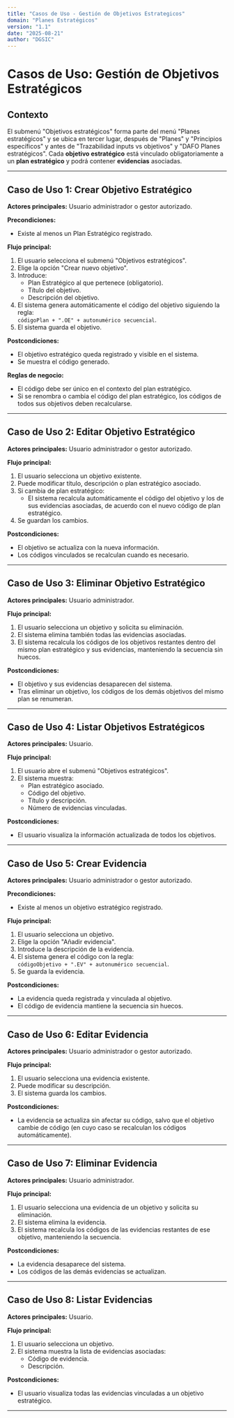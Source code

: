 ```yaml
---
title: "Casos de Uso - Gestión de Objetivos Estrategicos"
domain: "Planes Estratégicos"
version: "1.1"
date: "2025-08-21"
author: "DGSIC"
---
```


# Casos de Uso: Gestión de Objetivos Estratégicos

## Contexto
El submenú "Objetivos estratégicos" forma parte del menú "Planes estratégicos" y se ubica en tercer lugar, después de "Planes" y "Principios específicos" y antes de "Trazabilidad inputs vs objetivos" y "DAFO Planes estratégicos".
Cada **objetivo estratégico** está vinculado obligatoriamente a un **plan estratégico** y podrá contener **evidencias** asociadas.

---

## Caso de Uso 1: Crear Objetivo Estratégico
**Actores principales:** Usuario administrador o gestor autorizado.  

**Precondiciones:**
- Existe al menos un Plan Estratégico registrado.  

**Flujo principal:**
1. El usuario selecciona el submenú "Objetivos estratégicos".
2. Elige la opción "Crear nuevo objetivo".
3. Introduce:
   - Plan Estratégico al que pertenece (obligatorio).
   - Título del objetivo.
   - Descripción del objetivo.
4. El sistema genera automáticamente el código del objetivo siguiendo la regla:  
   `códigoPlan + ".OE" + autonumérico secuencial`.  
5. El sistema guarda el objetivo.  

**Postcondiciones:**
- El objetivo estratégico queda registrado y visible en el sistema.
- Se muestra el código generado.

**Reglas de negocio:**
- El código debe ser único en el contexto del plan estratégico.
- Si se renombra o cambia el código del plan estratégico, los códigos de todos sus objetivos deben recalcularse.

---

## Caso de Uso 2: Editar Objetivo Estratégico
**Actores principales:** Usuario administrador o gestor autorizado.  

**Flujo principal:**
1. El usuario selecciona un objetivo existente.
2. Puede modificar título, descripción o plan estratégico asociado.
3. Si cambia de plan estratégico:
   - El sistema recalcula automáticamente el código del objetivo y los de sus evidencias asociadas, de acuerdo con el nuevo código de plan estratégico.
4. Se guardan los cambios.

**Postcondiciones:**
- El objetivo se actualiza con la nueva información.
- Los códigos vinculados se recalculan cuando es necesario.

---

## Caso de Uso 3: Eliminar Objetivo Estratégico
**Actores principales:** Usuario administrador.  

**Flujo principal:**
1. El usuario selecciona un objetivo y solicita su eliminación.
2. El sistema elimina también todas las evidencias asociadas.
3. El sistema recalcula los códigos de los objetivos restantes dentro del mismo plan estratégico y sus evidencias, manteniendo la secuencia sin huecos.

**Postcondiciones:**
- El objetivo y sus evidencias desaparecen del sistema.
- Tras eliminar un objetivo, los códigos de los demás objetivos del mismo plan se renumeran.

---

## Caso de Uso 4: Listar Objetivos Estratégicos
**Actores principales:** Usuario.  

**Flujo principal:**
1. El usuario abre el submenú "Objetivos estratégicos".
2. El sistema muestra:
   - Plan estratégico asociado.
   - Código del objetivo.
   - Título y descripción.
   - Número de evidencias vinculadas.  

**Postcondiciones:**
- El usuario visualiza la información actualizada de todos los objetivos.

---

## Caso de Uso 5: Crear Evidencia
**Actores principales:** Usuario administrador o gestor autorizado.  

**Precondiciones:**
- Existe al menos un objetivo estratégico registrado.  

**Flujo principal:**
1. El usuario selecciona un objetivo.
2. Elige la opción "Añadir evidencia".
3. Introduce la descripción de la evidencia.
4. El sistema genera el código con la regla:  
   `códigoObjetivo + ".EV" + autonumérico secuencial`.  
5. Se guarda la evidencia.

**Postcondiciones:**
- La evidencia queda registrada y vinculada al objetivo.
- El código de evidencia mantiene la secuencia sin huecos.

---

## Caso de Uso 6: Editar Evidencia
**Actores principales:** Usuario administrador o gestor autorizado.  

**Flujo principal:**
1. El usuario selecciona una evidencia existente.
2. Puede modificar su descripción.
3. El sistema guarda los cambios.

**Postcondiciones:**
- La evidencia se actualiza sin afectar su código, salvo que el objetivo cambie de código (en cuyo caso se recalculan los códigos automáticamente).

---

## Caso de Uso 7: Eliminar Evidencia
**Actores principales:** Usuario administrador.  

**Flujo principal:**
1. El usuario selecciona una evidencia de un objetivo y solicita su eliminación.
2. El sistema elimina la evidencia.
3. El sistema recalcula los códigos de las evidencias restantes de ese objetivo, manteniendo la secuencia.

**Postcondiciones:**
- La evidencia desaparece del sistema.
- Los códigos de las demás evidencias se actualizan.

---

## Caso de Uso 8: Listar Evidencias
**Actores principales:** Usuario.  

**Flujo principal:**
1. El usuario selecciona un objetivo.
2. El sistema muestra la lista de evidencias asociadas:
   - Código de evidencia.
   - Descripción.

**Postcondiciones:**
- El usuario visualiza todas las evidencias vinculadas a un objetivo estratégico.

---

